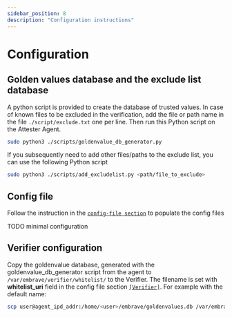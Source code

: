 ```yaml
---
sidebar_position: 8
description: "Configuration instructions"
---
```


# Configuration

## Golden values database and the exclude list database
A python script is provided to create the database of trusted values. In case of known files to be excluded in the verification, add the file or path name in the file ``./script/exclude.txt`` one per line. Then run this Python script on the Attester Agent.
```sh
sudo python3 ./scripts/goldenvalue_db_generator.py
```

If you subsequently need to add other files/paths to the exclude list, you can use the following Python script
```sh
sudo python3 ./scripts/add_excludelist.py <path/file_to_exclude>
```
## Config file
Follow the instruction in the [`config-file section`](./config-file.md) to populate the config files

TODO minimal configuration

## Verifier configuration
Copy the goldenvalue database, generated with the goldenvalue_db_generator script from the agent to `/var/embrave/verifier/whitelist/` to the Verifier. The filename is set with **whitelist_uri** field in the config file section [`[Verifier]`](./config-file.md#verifier). For example with the default name:

```sh
scp user@agent_ipd_addr:/home/<user>/embrave/goldenvalues.db /var/embrave/verifier/whitelist/goldenvalues.db
```
